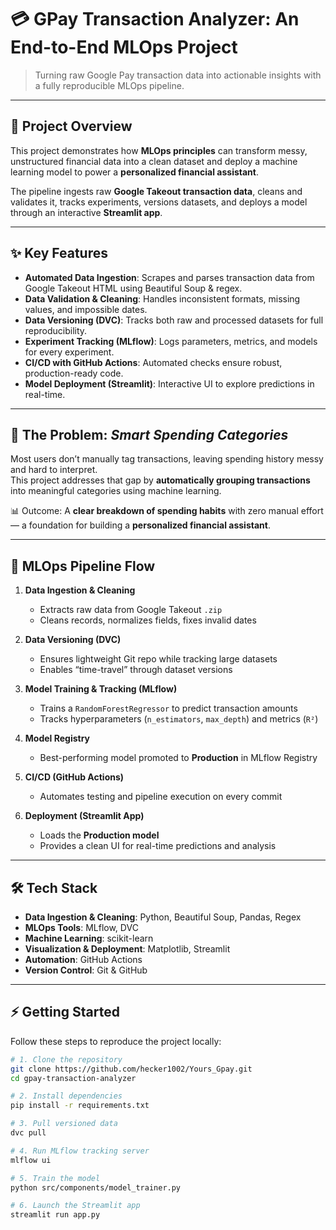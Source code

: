 # 💳 GPay Transaction Analyzer: An End-to-End MLOps Project

> Turning raw Google Pay transaction data into actionable insights with a fully reproducible MLOps pipeline.

---

## 🚀 Project Overview
This project demonstrates how **MLOps principles** can transform messy, unstructured financial data into a clean dataset and deploy a machine learning model to power a **personalized financial assistant**.  

The pipeline ingests raw **Google Takeout transaction data**, cleans and validates it, tracks experiments, versions datasets, and deploys a model through an interactive **Streamlit app**.

---

## ✨ Key Features
- **Automated Data Ingestion**: Scrapes and parses transaction data from Google Takeout HTML using Beautiful Soup & regex.  
- **Data Validation & Cleaning**: Handles inconsistent formats, missing values, and impossible dates.  
- **Data Versioning (DVC)**: Tracks both raw and processed datasets for full reproducibility.  
- **Experiment Tracking (MLflow)**: Logs parameters, metrics, and models for every experiment.  
- **CI/CD with GitHub Actions**: Automated checks ensure robust, production-ready code.  
- **Model Deployment (Streamlit)**: Interactive UI to explore predictions in real-time.  

---

## 🧩 The Problem: *Smart Spending Categories*
Most users don’t manually tag transactions, leaving spending history messy and hard to interpret.  
This project addresses that gap by **automatically grouping transactions** into meaningful categories using machine learning.  

📊 Outcome: A **clear breakdown of spending habits** with zero manual effort — a foundation for building a **personalized financial assistant**.

---

## 🔄 MLOps Pipeline Flow
1. **Data Ingestion & Cleaning**  
   - Extracts raw data from Google Takeout `.zip`  
   - Cleans records, normalizes fields, fixes invalid dates  

2. **Data Versioning (DVC)**  
   - Ensures lightweight Git repo while tracking large datasets  
   - Enables “time-travel” through dataset versions  

3. **Model Training & Tracking (MLflow)**  
   - Trains a `RandomForestRegressor` to predict transaction amounts  
   - Tracks hyperparameters (`n_estimators`, `max_depth`) and metrics (`R²`)  

4. **Model Registry**  
   - Best-performing model promoted to **Production** in MLflow Registry  

5. **CI/CD (GitHub Actions)**  
   - Automates testing and pipeline execution on every commit  

6. **Deployment (Streamlit App)**  
   - Loads the **Production model**  
   - Provides a clean UI for real-time predictions and analysis  

---

## 🛠️ Tech Stack
- **Data Ingestion & Cleaning**: Python, Beautiful Soup, Pandas, Regex  
- **MLOps Tools**: MLflow, DVC  
- **Machine Learning**: scikit-learn  
- **Visualization & Deployment**: Matplotlib, Streamlit  
- **Automation**: GitHub Actions  
- **Version Control**: Git & GitHub  

---

## ⚡ Getting Started
Follow these steps to reproduce the project locally:

```bash
# 1. Clone the repository
git clone https://github.com/hecker1002/Yours_Gpay.git
cd gpay-transaction-analyzer

# 2. Install dependencies
pip install -r requirements.txt

# 3. Pull versioned data
dvc pull

# 4. Run MLflow tracking server
mlflow ui

# 5. Train the model
python src/components/model_trainer.py

# 6. Launch the Streamlit app
streamlit run app.py
